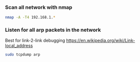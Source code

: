 ### Scan all network with nmap

```sh
nmap -A -T4 192.168.1.*
```

### Listen for all arp packets in the network
Best for link-2-link debugging https://en.wikipedia.org/wiki/Link-local_address

```sh 
sudo tcpdump arp
```
